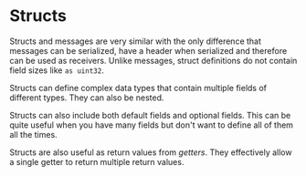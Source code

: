 # Structs

Structs and messages are very similar with the only difference that messages can be serialized, have a header when serialized and therefore can be used as receivers. Unlike messages, struct definitions do not contain field sizes like `as uint32`.

Structs can define complex data types that contain multiple fields of different types. They can also be nested.

Structs can also include both default fields and optional fields. This can be quite useful when you have many fields but don't want to define all of them all the times.

Structs are also useful as return values from *getters*. They effectively allow a single getter to return multiple return values.